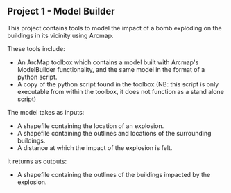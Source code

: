 ## Project 1 - Model Builder

This project contains tools to model the impact of a bomb exploding on the buildings in its vicinity using Arcmap.  

These tools include:  
* An ArcMap toolbox which contains a model built with Arcmap's ModelBuilder functionality, and the same model in the format of a python script.
* A copy of the python script found in the toolbox (NB: this script is only executable from within the toolbox, it does not function as a stand alone script)
	
The model takes as inputs:  	
* A shapefile containing the location of an explosion.
* A shapefile containing the outlines and locations of the surrounding buildings.
* A distance at which the impact of the explosion is felt.

It returns as outputs:  
* A shapefile containing the outlines of the buildings impacted by the explosion.


